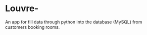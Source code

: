# Louvre-
An app for fill data through python into the database (MySQL) from customers booking rooms.
